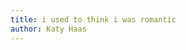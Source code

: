 ```yaml
---
title: i used to think i was romantic
author: Katy Haas
---
```


<img src="../haas-romantic.png" alt="" style="max-width: 100%;">